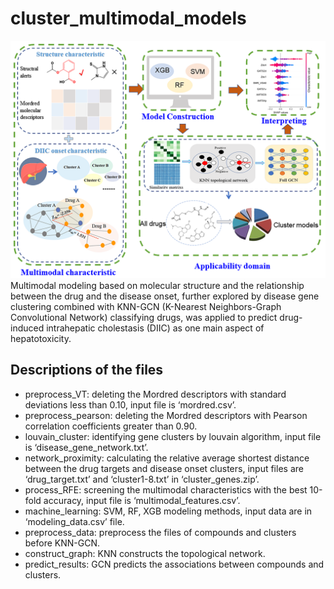# cluster_multimodal_models
![Example Image](./TOC.png)
Multimodal modeling based on molecular structure and the relationship between the drug and the disease onset, further explored by disease gene clustering combined with KNN-GCN (K-Nearest Neighbors-Graph Convolutional Network) classifying drugs, was applied to predict drug-induced intrahepatic cholestasis (DIIC) as one main aspect of hepatotoxicity.  

## Descriptions of the files
- preprocess_VT: deleting the Mordred descriptors with standard deviations less than 0.10, input file is ‘mordred.csv’.
- preprocess_pearson: deleting the Mordred descriptors with Pearson correlation coefficients greater than 0.90.  
- louvain_cluster: identifying gene clusters by louvain algorithm, input file is ‘disease_gene_network.txt’.
- network_proximity: calculating the relative average shortest distance between the drug targets and disease onset clusters, input files are ‘drug_target.txt’ and ‘cluster1-8.txt’ in ‘cluster_genes.zip’.
- process_RFE: screening the multimodal characteristics with the best 10-fold accuracy, input file is ‘multimodal_features.csv’.  
- machine_learning: SVM, RF, XGB modeling methods, input data are in ‘modeling_data.csv’ file.
- preprocess_data: preprocess the files of compounds and clusters before KNN-GCN.
- construct_graph: KNN constructs the topological network.
- predict_results: GCN predicts the associations between compounds and clusters.
  




